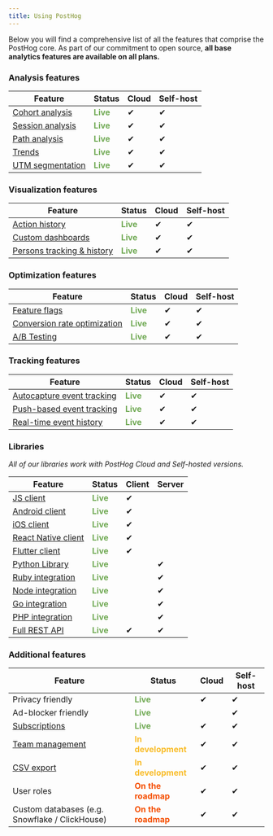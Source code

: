 ```yaml
---
title: Using PostHog
---
```


Below you will find a comprehensive list of all the features that comprise the PostHog core. As part of our commitment to open source, **all base analytics features are available on all plans.**

### Analysis features

| Feature                                                | Status                                       | Cloud | Self-host |
| ------------------------------------------------------ | -------------------------------------------- | ----- | --------- |
| [Cohort analysis](/docs/user-guides/cohorts)           | <span style="color: #71AA55">**Live**</span> | ✔     | ✔         |
| [Session analysis](/docs/user-guides/sessions)         | <span style="color: #71AA55">**Live**</span> | ✔     | ✔         |
| [Path analysis](/docs/user-guides/paths)               | <span style="color: #71AA55">**Live**</span> | ✔     | ✔         |
| [Trends](/docs/user-guides/trends)                     | <span style="color: #71AA55">**Live**</span> | ✔     | ✔         |
| [UTM segmentation](/docs/user-guides/utm-segmentation) | <span style="color: #71AA55">**Live**</span> | ✔     | ✔         |

### Visualization features

| Feature                                                 | Status                                       | Cloud | Self-host |
| ------------------------------------------------------- | -------------------------------------------- | ----- | --------- |
| [Action history](/docs/user-guides/actions)             | <span style="color: #71AA55">**Live**</span> | ✔     | ✔         |
| [Custom dashboards](/docs/user-guides/dashboards)       | <span style="color: #71AA55">**Live**</span> | ✔     | ✔         |
| [Persons tracking & history](/docs/user-guides/persons) | <span style="color: #71AA55">**Live**</span> | ✔     | ✔         |

### Optimization features

| Feature                                                      | Status                                       | Cloud | Self-host |
| ------------------------------------------------------------ | -------------------------------------------- | ----- | --------- |
| [Feature flags](/docs/user-guides/feature-flags)             | <span style="color: #71AA55">**Live**</span> | ✔     | ✔         |
| [Conversion rate optimization](/docs/user-guides/funnels)    | <span style="color: #71AA55">**Live**</span> | ✔     | ✔         |
| [A/B Testing](https://github.com/PostHog/posthog/issues/182) | <span style="color: #71AA55">**Live**</span> | ✔     | ✔         |

### Tracking features

| Feature                                                                           | Status                                       | Cloud | Self-host |
| --------------------------------------------------------------------------------- | -------------------------------------------- | ----- | --------- |
| [Autocapture event tracking](/docs/user-guides/events#autocapture-event-tracking) | <span style="color: #71AA55">**Live**</span> | ✔     | ✔         |
| [Push-based event tracking](/docs/user-guides/events#push-based-event-tracking)   | <span style="color: #71AA55">**Live**</span> | ✔     | ✔         |
| [Real-time event history](/docs/user-guides/events#live-events)                   | <span style="color: #71AA55">**Live**</span> | ✔     | ✔         |

### Libraries

_All of our libraries work with PostHog Cloud and Self-hosted versions._

| Feature                                                    | Status                                       | Client | Server |
| ---------------------------------------------------------- | -------------------------------------------- | ------ | ------ |
| [JS client](/docs/integrate/client/js)                     | <span style="color: #71AA55">**Live**</span> | ✔      |        |
| [Android client](/docs/integrate/client/android)           | <span style="color: #71AA55">**Live**</span> | ✔      |        |
| [iOS client](/docs/integrate/client/ios)                   | <span style="color: #71AA55">**Live**</span> | ✔      |        |
| [React Native client](/docs/integrate/client/react-native) | <span style="color: #71AA55">**Live**</span> | ✔      |        |
| [Flutter client](/docs/integrate/client/flutter)           | <span style="color: #71AA55">**Live**</span> | ✔      |        |
| [Python Library](/docs/integrate/server/python)            | <span style="color: #71AA55">**Live**</span> |        | ✔      |
| [Ruby integration](/docs/integrate/server/ruby)            | <span style="color: #71AA55">**Live**</span> |        | ✔      |
| [Node integration](/docs/integrate/server/node)            | <span style="color: #71AA55">**Live**</span> |        | ✔      |
| [Go integration](/docs/integrate/server/go)                | <span style="color: #71AA55">**Live**</span> |        | ✔      |
| [PHP integration](/docs/integrate/server/php)              | <span style="color: #71AA55">**Live**</span> |        | ✔      |
| [Full REST API](/docs/api/overview)                        | <span style="color: #71AA55">**Live**</span> | ✔      | ✔      |

### Additional features

| Feature                                                          | Status                                                 | Cloud | Self-host |
| ---------------------------------------------------------------- | ------------------------------------------------------ | ----- | --------- |
| Privacy friendly                                                 | <span style="color: #71AA55">**Live**</span>           | ✔     | ✔         |
| Ad-blocker friendly                                              | <span style="color: #71AA55">**Live**</span>           |       | ✔         |
| [Subscriptions](/docs/user-guides/subscriptions)                 | <span style="color: #71AA55">**Live**</span>           | ✔     | ✔         |
| [Team management](https://github.com/PostHog/posthog/issues/260) | <span style="color: #F9BD2B">**In development**</span> | ✔     | ✔         |
| [CSV export](https://github.com/PostHog/posthog/issues/724)      | <span style="color: #F9BD2B">**In development**</span> | ✔     | ✔         |
| User roles                                                       | <span style="color: #F54E00">**On the roadmap**</span> | ✔     | ✔         |
| Custom databases (e.g. Snowflake / ClickHouse)                   | <span style="color: #F54E00">**On the roadmap**</span> | ✔     | ✔         |

